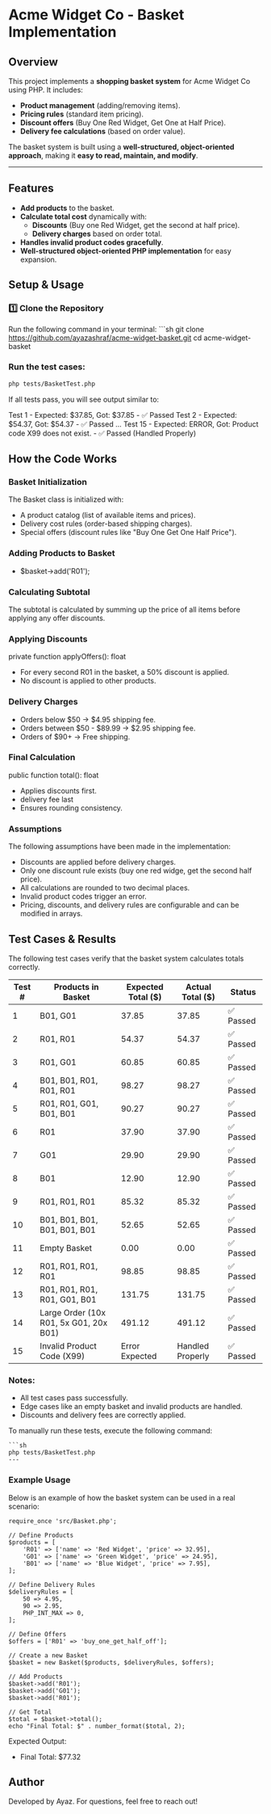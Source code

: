 # Acme Widget Co - Basket Implementation

## Overview

This project implements a **shopping basket system** for Acme Widget Co using PHP. It includes:
- **Product management** (adding/removing items).
- **Pricing rules** (standard item pricing).
- **Discount offers** (Buy One Red Widget, Get One at Half Price).
- **Delivery fee calculations** (based on order value).

The basket system is built using a **well-structured, object-oriented approach**, making it **easy to read, maintain, and modify**.

---

## Features

- **Add products** to the basket.
- **Calculate total cost** dynamically with:
  - **Discounts** (Buy one Red Widget, get the second at half price).
  - **Delivery charges** based on order total.
- **Handles invalid product codes gracefully**.
- **Well-structured object-oriented PHP implementation** for easy expansion.

## Setup & Usage

### 1️⃣ Clone the Repository
Run the following command in your terminal:
    ```sh
    git clone https://github.com/ayazashraf/acme-widget-basket.git
    cd acme-widget-basket

### Run the test cases:
   ```sh
   php tests/BasketTest.php
   ```

If all tests pass, you will see output similar to:

Test 1 - Expected: $37.85, Got: $37.85 - ✅ Passed
Test 2 - Expected: $54.37, Got: $54.37 - ✅ Passed
...
Test 15 - Expected: ERROR, Got: Product code X99 does not exist. - ✅ Passed (Handled Properly)

## How the Code Works

### Basket Initialization

The Basket class is initialized with:

- A product catalog (list of available items and prices).
- Delivery cost rules (order-based shipping charges).
- Special offers (discount rules like "Buy One Get One Half Price").

### Adding Products to Basket

- $basket->add('R01');

### Calculating Subtotal

The subtotal is calculated by summing up the price of all items before applying any offer discounts.

### Applying Discounts

private function applyOffers(): float

- For every second R01 in the basket, a 50% discount is applied.
- No discount is applied to other products.

### Delivery Charges

- Orders below $50 → $4.95 shipping fee.
- Orders between $50 - $89.99 → $2.95 shipping fee.
- Orders of $90+ → Free shipping.

### Final Calculation

public function total(): float

- Applies discounts first.
- delivery fee last
- Ensures rounding consistency.

### Assumptions

The following assumptions have been made in the implementation:

- Discounts are applied before delivery charges.
- Only one discount rule exists (buy one red widge, get the second half price).
- All calculations are rounded to two decimal places.
- Invalid product codes trigger an error.
- Pricing, discounts, and delivery rules are configurable and can be modified in arrays.

## Test Cases & Results

The following test cases verify that the basket system calculates totals correctly.

| Test # | Products in Basket                     | Expected Total ($) | Actual Total ($) | Status  |
|--------|----------------------------------------|--------------------|------------------|---------|
| 1      | B01, G01                               | 37.85             | 37.85            | ✅ Passed  |
| 2      | R01, R01                               | 54.37             | 54.37            | ✅ Passed  |
| 3      | R01, G01                               | 60.85             | 60.85            | ✅ Passed  |
| 4      | B01, B01, R01, R01, R01                | 98.27             | 98.27            | ✅ Passed  |
| 5      | R01, R01, G01, B01, B01                | 90.27             | 90.27            | ✅ Passed  |
| 6      | R01                                    | 37.90             | 37.90            | ✅ Passed  |
| 7      | G01                                    | 29.90             | 29.90            | ✅ Passed  |
| 8      | B01                                    | 12.90             | 12.90            | ✅ Passed  |
| 9      | R01, R01, R01                          | 85.32             | 85.32            | ✅ Passed  |
| 10     | B01, B01, B01, B01, B01, B01           | 52.65             | 52.65            | ✅ Passed  |
| 11     | Empty Basket                           | 0.00              | 0.00             | ✅ Passed  |
| 12     | R01, R01, R01, R01                     | 98.85             | 98.85            | ✅ Passed  |
| 13     | R01, R01, R01, R01, G01, B01           | 131.75            | 131.75           | ✅ Passed  |
| 14     | Large Order (10x R01, 5x G01, 20x B01) | 491.12            | 491.12           | ✅ Passed  |
| 15     | Invalid Product Code (X99)             | Error Expected    | Handled Properly | ✅ Passed  |

### Notes:

- All test cases pass successfully.
- Edge cases like an empty basket and invalid products are handled.
- Discounts and delivery fees are correctly applied.

To manually run these tests, execute the following command:

    ```sh
    php tests/BasketTest.php
    ---

### Example Usage

Below is an example of how the basket system can be used in a real scenario:

    require_once 'src/Basket.php';

    // Define Products
    $products = [
        'R01' => ['name' => 'Red Widget', 'price' => 32.95],
        'G01' => ['name' => 'Green Widget', 'price' => 24.95],
        'B01' => ['name' => 'Blue Widget', 'price' => 7.95],
    ];

    // Define Delivery Rules
    $deliveryRules = [
        50 => 4.95,  
        90 => 2.95,  
        PHP_INT_MAX => 0, 
    ];

    // Define Offers
    $offers = ['R01' => 'buy_one_get_half_off'];

    // Create a new Basket
    $basket = new Basket($products, $deliveryRules, $offers);

    // Add Products
    $basket->add('R01');
    $basket->add('G01');
    $basket->add('R01');

    // Get Total
    $total = $basket->total();
    echo "Final Total: $" . number_format($total, 2);

Expected Output:

- Final Total: $77.32

## Author

Developed by Ayaz.
For questions, feel free to reach out!
